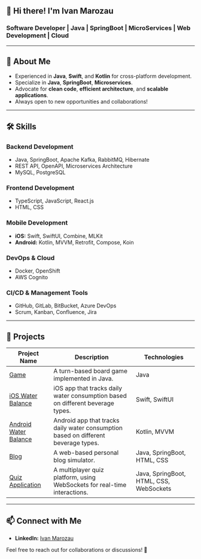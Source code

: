 ## 👋 Hi there! I'm Ivan Marozau
### Software Developer | Java | SpringBoot | MicroServices | Web Development | Cloud

---

## 📌 About Me
- Experienced in **Java**, **Swift**, and **Kotlin** for cross-platform development.
- Specialize in **Java**, **SpringBoot**, **Microservices**.
- Advocate for **clean code**, **efficient architecture**, and **scalable applications**.
- Always open to new opportunities and collaborations!

---

## 🛠 Skills

### **Backend Development**
- Java, SpringBoot, Apache Kafka, RabbitMQ, Hibernate
- REST API, OpenAPI, Microservices Architecture
- MySQL, PostgreSQL

### **Frontend Development**
- TypeScript, JavaScript, React.js
- HTML, CSS

### **Mobile Development**
- **iOS:** Swift, SwiftUI, Combine, MLKit
- **Android:** Kotlin, MVVM, Retrofit, Compose, Koin

### **DevOps & Cloud**
- Docker, OpenShift
- AWS Cognito

### **CI/CD & Management Tools**
- GitHub, GitLab, BitBucket, Azure DevOps
- Scrum, Kanban, Confluence, Jira

---

## 📂 Projects

| Project Name | Description | Technologies |
|-------------|------------|--------------|
| [Game](https://github.com/IvanMarozau/Game) | A turn-based board game implemented in Java. | Java |
| [iOS Water Balance](https://github.com/IvanMarozau/IOS-Water-Balance) | iOS app that tracks daily water consumption based on different beverage types. | Swift, SwiftUI |
| [Android Water Balance](https://github.com/IvanMarozau/Android-Water-Balance) | Android app that tracks daily water consumption based on different beverage types. | Kotlin, MVVM |
| [Blog](https://github.com/IvanMarozau/Blog) | A web-based personal blog simulator. | Java, SpringBoot, HTML, CSS |
| [Quiz Application](https://github.com/IvanMarozau/Quiz-Application) | A multiplayer quiz platform, using WebSockets for real-time interactions. | Java, SpringBoot, HTML, CSS, WebSockets |

---

## 📫 Connect with Me
- **LinkedIn:** [Ivan Marozau](https://www.linkedin.com/in/ivan-marozau-398ba7257)

Feel free to reach out for collaborations or discussions! 🚀


